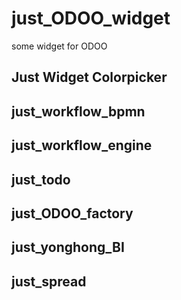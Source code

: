 # just_ODOO_widget
some widget for ODOO

## Just Widget Colorpicker 

## just_workflow_bpmn

## just_workflow_engine

## just_todo

## just_ODOO_factory

## just_yonghong_BI

## just_spread